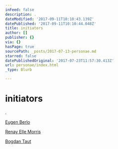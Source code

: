 ```yaml
---
inFeed: false
description: .
dateModified: '2017-09-11T10:10:43.139Z'
datePublished: '2017-09-11T10:10:44.048Z'
title: initiators
author: []
publisher: {}
via: {}
hasPage: true
sourcePath: _posts/2017-07-13-personae.md
starred: false
datePublishedOriginal: '2017-07-23T11:57:30.413Z'
url: personae/index.html
_type: Blurb

---
```

# initiators

.

[Eugen Berlo][0]

[Renay Elle Morris][1]

[Bogdan Taut][2]

[0]: http://berlo.net/genu-berlo/
[1]: http://www.renayellemorris.com/
[2]: http://www.youngminds.ro/